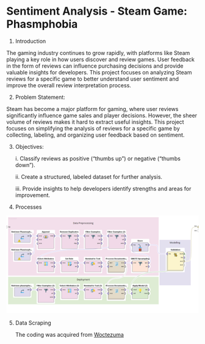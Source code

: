 # Sentiment Analysis - Steam Game: Phasmphobia

1. Introduction

  The gaming industry continues to grow rapidly, with platforms like Steam playing a key role in how users discover and review games. User feedback in the form of reviews can influence purchasing decisions and provide valuable insights for developers. This project focuses on analyzing Steam reviews for a specific game to better understand user sentiment and improve the overall review interpretation process.

2. Problem Statement:

  Steam has become a major platform for gaming, where user reviews significantly influence game sales and player decisions. However, the sheer volume of reviews makes it hard to extract useful insights. This project focuses on simplifying the analysis of reviews for a specific game by collecting, labeling, and organizing user feedback based on sentiment.

3. Objectives:

    i. Classify reviews as positive (“thumbs up”) or negative (“thumbs down”).
      
    ii. Create a structured, labeled dataset for further analysis.
      
    iii. Provide insights to help developers identify strengths and areas for improvement.

4. Processes

![SA Processes](sa-phasmophobia-processes.png)

5. Data Scraping

   The coding was acquired from [Woctezuma](https://github.com/woctezuma/download-steam-reviews)

